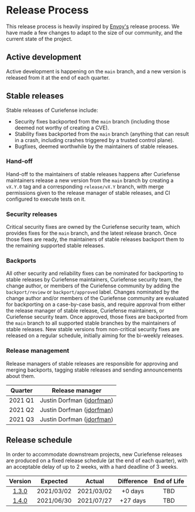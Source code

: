 # Release Process

This release process is heavily inspired by
[Envoy's](https://github.com/envoyproxy/envoy/blob/main/RELEASES.md) release
process. We have made a few changes to adapt to the size of our community, and
the current state of the project.

## Active development

Active development is happening on the `main` branch, and a new version is released from it
at the end of each quarter.

## Stable releases

Stable releases of Curiefense include:

* Security fixes backported from the `main` branch (including those deemed not worthy
  of creating a CVE).
* Stability fixes backported from the `main` branch (anything that can result in a crash,
  including crashes triggered by a trusted control plane).
* Bugfixes, deemed worthwhile by the maintainers of stable releases.

### Hand-off

Hand-off to the maintainers of stable releases happens after Curiefense maintainers release a new
version from the `main` branch by creating a `vX.Y.0` tag and a corresponding `release/vX.Y`
branch, with merge permissions given to the release manager of stable releases, and CI configured
to execute tests on it.

### Security releases

Critical security fixes are owned by the Curiefense security team, which provides fixes for the
`main` branch, and the latest release branch. Once those fixes are ready, the maintainers
of stable releases backport them to the remaining supported stable releases.

### Backports

All other security and reliability fixes can be nominated for backporting to stable releases by
Curiefense maintainers, Curiefense security team, the change author, or members of the Curiefense
community by adding the `backport/review` or `backport/approved` label. Changes nominated by the
change author and/or members of the Curiefense community are evaluated for backporting on a
case-by-case basis, and require approval from either the release manager of stable release,
Curiefense maintainers, or Curiefense security team. Once approved, those fixes are backported from
the `main` branch to all supported stable branches by the maintainers of stable releases. New stable
versions from non-critical security fixes are released on a regular schedule, initially aiming for
the bi-weekly releases.

### Release management

Release managers of stable releases are responsible for approving and merging backports, tagging
stable releases and sending announcements about them.

| Quarter |       Release manager                                          |
|:-------:|:--------------------------------------------------------------:|
| 2021 Q1 | Justin Dorfman  ([jdorfman](https://github.com/jdorfman))      |
| 2021 Q2 | Justin Dorfman  ([jdorfman](https://github.com/jdorfman))      |
| 2021 Q3 | Justin Dorfman  ([jdorfman](https://github.com/jdorfman))      |

## Release schedule

In order to accommodate downstream projects, new Curiefense releases are produced on a fixed release
schedule (at the end of each quarter), with an acceptable delay of up to 2 weeks, with a hard
deadline of 3 weeks.

| Version |  Expected  |   Actual   | Difference | End of Life |
|:-------:|:----------:|:----------:|:----------:|:-----------:|
| [1.3.0](https://github.com/curiefense/curiefense/releases/tag/v1.3.0)   | 2021/03/02 | 2021/03/02 |  +0 days   |     TBD     |
| [1.4.0](https://github.com/curiefense/curiefense/releases/tag/v1.4.0)   | 2021/06/30 | 2021/07/27 |  +27 days  |     TBD     |
